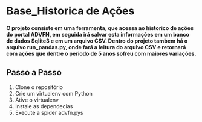 # Base_Historica de Ações

#### O projeto consiste em uma ferramenta, que acessa ao historico de ações do portal ADVFN, em seguida irá salvar esta informações em um banco de dados Sqlite3 e em um arquivo CSV. Dentro do projeto tambem há o arquivo run_pandas.py, onde fará a leitura do arquivo CSV e retornará com ações que dentre o periodo de 5 anos sofreu com maiores variações.

## Passo a Passo
1. Clone o repositório
2. Crie um virtualenv com Python
3. Ative o virtualenv
4. Instale as dependecias
5. Execute a spider advfn.pys
